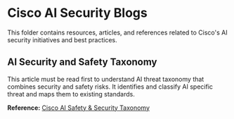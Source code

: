 # Cisco AI Security Blogs


This folder contains resources, articles, and references related to Cisco's AI security initiatives and best practices. 

## AI Security and Safety Taxonomy

This article must be read first to understand AI threat taxonomy that combines security and safety risks. It identifies and classify AI specific threat and maps them to existing standards.

**Reference:** [Cisco AI Safety & Security Taxonomy](https://www.cisco.com/site/us/en/learn/topics/artificial-intelligence/ai-safety-security-taxonomy.html#tabs-35d568e0ff-item-194f491212-tab)